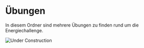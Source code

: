 # Übungen

In diesem Ordner sind mehrere Übungen zu finden rund um die Energiechallenge.

![Under Construction](https://navtec.de/wp-content/uploads/2018/02/under-construction-2408061_1920.png)
